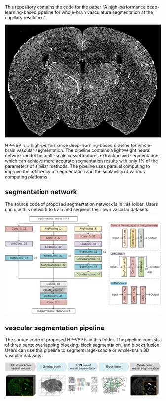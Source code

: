 This repository contains the code for the paper "A high-performance deep-learning-based pipeline for whole-brain vasculature segmentation at the capillary resolution"

![alt text](imgs/seg2d.jpg "Maximum intensity projections of the segmented coronal sections")

HP-VSP is a high-performance deep-learning-based pipeline for whole-brain vascular segmentation. The pipeline contains a lightweight neural network model for multi-scale vessel features extraction and segmentation, which can achieve more accurate segmentation results with only 1% of the parameters of similar methods. The pipeline uses parallel computing to improve the efficiency of segmentation and the scalability of various computing platforms.



## segmentation network
The source code of proposed segmentation network is in this folder. Users can use this network to train and segment their own vascular datasets.

![alt text](imgs/network.jpg "The architecture of the proposed segmentation network")



## vascular segmentation pipeline
The source code of proposed HP-VSP is in this folder. The pipeline consists of three parts: overlapping blocking, block segmentation, and blocks fusion.  Users can use this pipeline to segment large-scacle or whole-brain 3D vascular datasets.

![alt text](imgs/pipeline.jpg "The architecture of the proposed HP-VSP")
